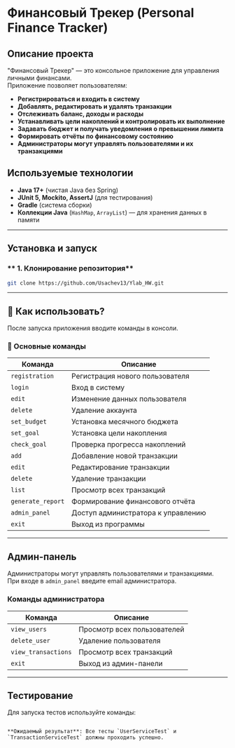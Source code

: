 # Финансовый Трекер (Personal Finance Tracker)

## Описание проекта
"Финансовый Трекер" — это консольное приложение для управления личными финансами.  
Приложение позволяет пользователям:
- **Регистрироваться и входить в систему**
- **Добавлять, редактировать и удалять транзакции**
- **Отслеживать баланс, доходы и расходы**
- **Устанавливать цели накоплений и контролировать их выполнение**
- **Задавать бюджет и получать уведомления о превышении лимита**
- **Формировать отчёты по финансовому состоянию**
- **Администраторы могут управлять пользователями и их транзакциями**

## Используемые технологии
- **Java 17+** (чистая Java без Spring)
- **JUnit 5, Mockito, AssertJ** (для тестирования)
- **Gradle** (система сборки)
- **Коллекции Java** (`HashMap`, `ArrayList`) — для хранения данных в памяти

---

## Установка и запуск

### ** 1. Клонирование репозитория**
```sh
git clone https://github.com/Usachev13/Ylab_HW.git
```

---

## 📝 Как использовать?

После запуска приложения вводите команды в консоли.

### **📌 Основные команды**
| Команда          | Описание                                      |
|-----------------|----------------------------------------------|
| `registration`  | Регистрация нового пользователя             |
| `login`        | Вход в систему                              |
| `edit`         | Изменение данных пользователя              |
| `delete`       | Удаление аккаунта                          |
| `set_budget`   | Установка месячного бюджета                |
| `set_goal`     | Установка цели накопления                  |
| `check_goal`   | Проверка прогресса накоплений              |
| `add`          | Добавление новой транзакции                |
| `edit`         | Редактирование транзакции                  |
| `delete`       | Удаление транзакции                        |
| `list`         | Просмотр всех транзакций                   |
| `generate_report` | Формирование финансового отчёта       |
| `admin_panel`  | Доступ администратора к управлению        |
| `exit`         | Выход из программы                        |

---

## Админ-панель

Администраторы могут управлять пользователями и транзакциями.  
При входе в `admin_panel` введите email администратора.

### **Команды администратора**
| Команда            | Описание                          |
|-------------------|----------------------------------|
| `view_users`     | Просмотр всех пользователей      |
| `delete_user`    | Удаление пользователя           |
| `view_transactions` | Просмотр всех транзакций  |
| `exit`          | Выход из админ-панели |

---

## Тестирование

Для запуска тестов используйте команды:

```

**Ожидаемый результат**: Все тесты `UserServiceTest` и `TransactionServiceTest` должны проходить успешно.  
